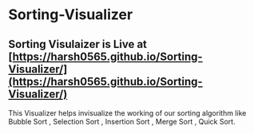 # Sorting-Visualizer
## Sorting Visulaizer is Live at   [https://harsh0565.github.io/Sorting-Visualizer/](https://harsh0565.github.io/Sorting-Visualizer/)
 This Visualizer helps invisualize the working of our sorting algorithm like  Bubble Sort , Selection Sort , Insertion Sort , Merge Sort , Quick Sort.
